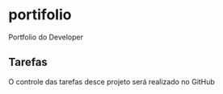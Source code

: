 # portifolio
Portfolio do Developer

## Tarefas

O controle das tarefas desce projeto será realizado no GitHub